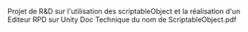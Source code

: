 Projet de R&D sur l'utilisation des scriptableObject et la réalisation d'un  Editeur RPD sur Unity
Doc Technique du nom de ScriptableObject.pdf